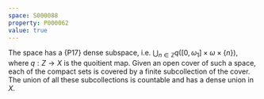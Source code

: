 ```yaml
---
space: S000088
property: P000062
value: true
---
```


The space has a {P17} dense subspace,
i.e. $\bigcup_{n\in\mathbb Z}q( [0,\omega_1]\times\omega\times\{n\})$,
where $q:Z\to X$ is the quoitient map.
Given an open cover of such a space, each of the compact sets is covered by a finite subcollection of the cover.
The union of all these subcollections is countable and has a dense union in $X$.
